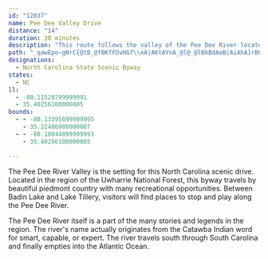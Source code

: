 ```yaml
---
id: "12837"
name: Pee Dee Valley Drive
distance: "14"
duration: 30 minutes
description: "This route follows the valley of the Pee Dee River located several miles to the east. The name originates from the Catawba Indian word for smart, capable or clever."
path: "_qawEpo~gNrC{@tB_@fBKfFDvHGf\\eA|AKtAYnA_@l@_@lBkBdAeB|AiAhA]rBOjAWrQiJlDk@rDE|DZrA^dDjBpCxBb@dAZrG\\lB~@fAhErCpDdBp_@rIdA@bg@iG`BInEVj]zErA?`V{AjB@bRfGnCdBzFlEbAl@d^vOh@ZvGzFrLzEjCpAfOhKx@LdJGbALxA|@tDlCjHzGl@~@dElJnGdLxE{@rCeAfCeBxBuBr]ki@rOkSfByDd@sAz@uEnIo_Az@uEjMeg@pAgHnCrAhAdA~ArEfBfBnAd@dPrChOtGfVzVlHhK`K|P|CvDtJbJ|JxIrAz@n@VzKdAhAEp]qDxMoDbFeArTs@hBDlHj@tIrBzKnBzLE|CP`OtBhNpC|BDdP_AxBEjAJfBf@|AbA|MbNv@l@x@`@f[dIxAr@|G`E|CvApL`ChBP|@EhFsAlCeAvFgDzJ_HbVuHfBYnDKxLa@bD]xBm@fHqC`OmElBa@zGaAdBCvF~@l@S~Ad@"
designations:
  - North Carolina State Scenic Byway
states:
  - NC
ll:
  - -80.11528799999991
  - 35.40256100000005
bounds:
  - - -80.13395699999995
    - 35.22486900000007
  - - -80.10044099999993
    - 35.40256100000005

---
```


The Pee Dee River Valley is the setting for this North Carolina scenic drive.  Located in the region of the Uwharrie National Forest, this byway travels by beautiful piedmont country with many recreational opportunities.  Between Badin Lake and Lake Tillery, visitors will find places to stop and play along the Pee Dee River.

The Pee Dee River itself is a part of the many stories and legends in the region.  The river's name actually originates from the Catawba Indian word for smart, capable, or expert.  The river travels south through South Carolina and finally empties into the Atlantic Ocean.
